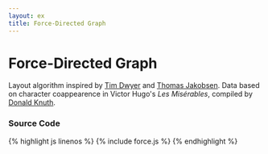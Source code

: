 ```yaml
---
layout: ex
title: Force-Directed Graph
---
```


# Force-Directed Graph

<div class="gallery" id="chart"> </div>
<link type="text/css" rel="stylesheet" href="force.css"/>
<script type="text/javascript" src="../d3.layout.js?1.7.0"> </script>
<script type="text/javascript" src="force.js"> </script>

Layout algorithm inspired by [Tim Dwyer](http://www.csse.monash.edu.au/~tdwyer/) and
[Thomas Jakobsen](http://web.archive.org/web/20080410171619/http://www.teknikus.dk/tj/gdc2001.htm).
Data based on character coappearence in Victor Hugo's *Les Misérables*,
compiled by [Donald Knuth](http://www-cs-faculty.stanford.edu/~uno/sgb.html).

### Source Code

{% highlight js linenos %}
{% include force.js %}
{% endhighlight %}
